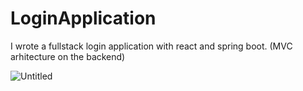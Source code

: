 # LoginApplication

I wrote a fullstack login application with react and spring boot. (MVC arhitecture on the backend)


![Untitled](https://user-images.githubusercontent.com/72076037/155223450-42154cb3-40bf-4b76-a73f-39502d11f716.png)
